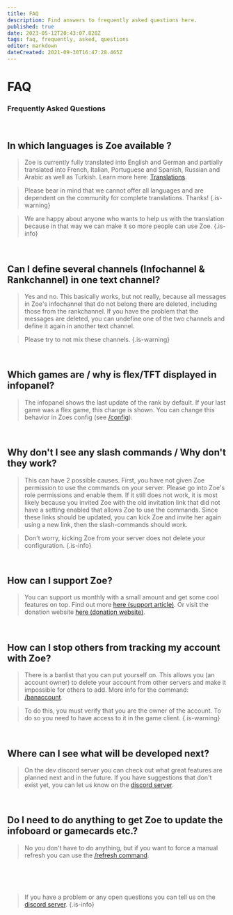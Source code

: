 ```yaml
---
title: FAQ
description: Find answers to frequently asked questions here.
published: true
date: 2023-05-12T20:43:07.828Z
tags: faq, frequently, asked, questions
editor: markdown
dateCreated: 2021-09-30T16:47:28.465Z
---
```


# FAQ

### Frequently Asked Questions
<br>

## In which languages is Zoe available ?

>Zoe is currently fully translated into English and German and partially translated into French, Italian, Portuguese and Spanish, Russian and Arabic as well as Turkish.  Learn more here: [Translations](https://wiki.zoe-discord-bot.ch/en/translation).

>Please bear in mind that we cannot offer all languages and are dependent on the community for complete translations. Thanks!
>{.is-warning}

> We are happy about anyone who wants to help us with the translation because in that way we can make it so more people can use Zoe.
>{.is-info}

<br>

## Can I define several channels (Infochannel & Rankchannel) in one text channel?

> Yes and no. This basically works, but not really, because all messages in Zoe's infochannel that do not belong there are deleted, including those from the rankchannel.  If you have the problem that the messages are deleted, you can undefine one of the two channels and define it again in another text channel.

> Please try to not mix these channels.
>{.is-warning}

<br>

## Which games are / why is flex/TFT displayed in infopanel?

> The infopanel  shows the last update of the rank by default. If your last game was a flex game, this change is shown. You can change this behavior in Zoes config (see [/config](/en/commands/important/config)).

<br>

## Why don't I see any slash commands / Why don't they work?

> This can have 2 possible causes. First, you have not given Zoe permission to use the commands on your server. Please go into Zoe's role permissions and enable them. If it still does not work, it is most likely because you invited Zoe with the old invitation link that did not have a setting enabled that allows Zoe to use the commands. Since these links should be updated, you can kick Zoe and invite her again using a new link, then the slash-commands should work. 

>Don't worry, kicking Zoe from your server does not delete your configuration.
>{.is-info}

<br>

## How can I support Zoe?

> You can support us monthly with a small amount and get some cool features on top. Find out more [here (support article)](/en/support/). Or visit the donation website [here (donation website)](https://zoe-discord-bot.ch/donate.html).

<br>

## How can I stop others from tracking my account with Zoe?

> There is a banlist that you can put yourself on. This allows you (an account owner) to delete your account from other servers and make it impossible for others to add. More info for the command: [/banaccount](/en/commands/other/banAccount).

>To do this, you must verify that you are the owner of the account. To do so you need to have access to it in the game client.
>{.is-warning}

<br>

## Where can I see what will be developed next?

> On the dev discord server you can check out what great features are planned next and in the future. If you have suggestions that don't exist yet, you can let us know on the [discord server](https://discord.gg/4Rxrzsxb7d).

<br>

## Do I need to do anything to get Zoe to update the infoboard or gamecards etc.?

> No you don't have to do anything, but if you want to force a manual refresh you can use the [/refresh command](/en/commands/important/refresh/).

<br><br><br>


> If you have a problem or any open questions you can tell us on the [discord server](https://discord.gg/4Rxrzsxb7d).
>{.is-info}